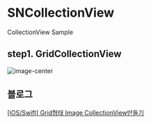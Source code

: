 # SNCollectionView

CollectionView Sample

## step1. GridCollectionView
![image-center](https://sunidev.github.io/assets/images/210113/make-gridcollectionview-sample.PNG)



## 블로그
[[iOS/Swift] Grid형태 Image CollectionView만들기](https://sunidev.github.io/ios/make-gridcollectionview/)

